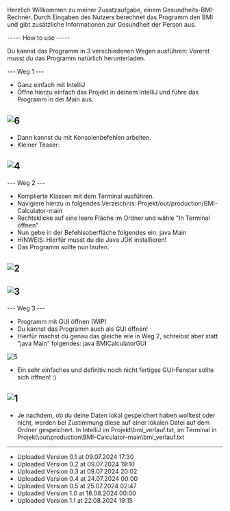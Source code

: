 Herzlich Willkommen zu meiner Zusatzaufgabe, einem Gesundheits-BMI-Rechner.
Durch Eingaben des Nutzers berechnet das Programm den BMI und gibt zusätzliche Informationen zur Gesundheit der Person aus.

----- How to use -----

Du kannst das Programm in 3 verschiedenen Wegen ausführen:
Vorerst musst du das Programm natürlich herunterladen.

--- Weg 1 ---
- Ganz einfach mit IntelliJ 
- Öffne hierzu einfach das Projekt in deinem IntelliJ und führe das Programm in der Main aus. 

![6](https://github.com/user-attachments/assets/3017b07e-4afc-4b26-8797-23a595f6611a)
-
- Dann kannst du mit Konsolenbefehlen arbeiten. 
- Kleiner Teaser: 

![4](https://github.com/user-attachments/assets/9014d5fa-6430-4ed3-95e9-d58d5751644a)
-

--- Weg 2 ---
- Komplierte Klassen mit dem Terminal ausführen. 
- Navigiere hierzu in folgendes Verzeichnis: Projekt/out/production/BMI-Calculator-main 
- Rechtsklicke auf eine leere Fläche im Ordner und wähle "In Terminal öffnen" 
- Nun gebe in der Befehlsoberfläche folgendes ein: java Main
- HINWEIS: Hierfür musst du die Java JDK installieren!
- Das Programm sollte nun laufen. 

![2](https://github.com/user-attachments/assets/3e50942f-deb6-47c3-9610-ad079fae0d91)
-
![3](https://github.com/user-attachments/assets/0ddc15ea-9604-45d0-a3e2-448e2e71fb6d)
-


--- Weg 3 ---
- Programm mit GUI öffnen (WIP) 
- Du kannst das Programm auch als GUI öffnen! 
- Hierfür machst du genau das gleiche wie in Weg 2, schreibst aber statt "java Main" folgendes: java BMICalculatorGUI 

![5](https://github.com/user-attachments/assets/cbe052d2-0927-4e98-870b-3bdde37ae83e)

- Ein sehr einfaches und definitiv noch nicht fertiges GUI-Fenster sollte sich öffnen! :) 

![1](https://github.com/user-attachments/assets/7d2ee80b-6da2-4ad1-9ee5-9bcbda138b39)
-

- Je nachdem, ob du deine Daten lokal gespeichert haben wolltest oder nicht, werden bei Zustimmung diese auf einer lokalen Datei auf dem Ordner gespeichert. In IntelliJ im Projekt\bmi_verlauf.txt, im Terminal in Projekt\out\production\BMI-Calculator-main\bmi_verlauf.txt

----------------------------------------------

- Uploaded Version 0.1 at 09.07.2024 17:30
- Uploaded Version 0.2 at 09.07.2024 19:10
- Uploaded Version 0.3 at 09.07.2024 20:02
- Uploaded Version 0.4 at 24.07.2024 00:00
- Uploaded Version 0.5 at 25.07.2024 02:47
- Uploaded Version 1.0 at 18.08.2024 00:00
- Uploaded Version 1.1 at 22.08.2024 19:15
